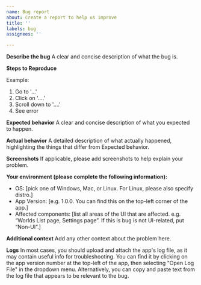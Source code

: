 ```yaml
---
name: Bug report
about: Create a report to help us improve
title: ''
labels: bug
assignees: ''

---
```


**Describe the bug**
A clear and concise description of what the bug is.

**Steps to Reproduce**

Example:
1. Go to '...'
2. Click on '....'
3. Scroll down to '....'
4. See error

**Expected behavior**
A clear and concise description of what you expected to happen.

**Actual behavior**
A detailed description of what actually happened, highlighting the things that differ from Expected behavior.

**Screenshots**
If applicable, please add screenshots to help explain your problem.

**Your environment (please complete the following information):**
 - OS: [pick one of Windows, Mac, or Linux. For Linux, please also specify distro.]
 - App Version: [e.g. 1.0.0. You can find this on the top-left corner of the app.]
 - Affected components: [list all areas of the UI that are affected. e.g. “Worlds List page, Settings page”. If this is bug is not UI-related, put “Non-UI”.]

**Additional context**
Add any other context about the problem here.

**Logs**
In most cases, you should upload and attach the app's log file, as it may contain useful info for troubleshooting. You can find it by clicking on the app version number at the top-left of the app, then selecting "Open Log File" in the dropdown menu.
Alternatively, you can copy and paste text from the log file that appears to be relevant to the bug.
